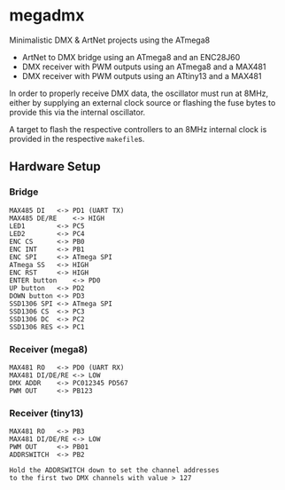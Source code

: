 # megadmx
Minimalistic DMX & ArtNet projects using the ATmega8

* ArtNet to DMX bridge using an ATmega8 and an ENC28J60
* DMX receiver with PWM outputs using an ATmega8 and a MAX481
* DMX receiver with PWM outputs using an ATtiny13 and a MAX481

In order to properly receive DMX data, the oscillator must run at
8MHz, either by supplying an external clock source or flashing the
fuse bytes to provide this via the internal oscillator.

A target to flash the respective controllers to an 8MHz internal
clock is provided in the respective `makefile`s.

## Hardware Setup

### Bridge
	MAX485 DI	<->	PD1 (UART TX)
	MAX485 DE/RE	<->	HIGH
	LED1		<->	PC5
	LED2		<->	PC4
	ENC CS		<->	PB0
	ENC INT		<->	PB1
	ENC SPI		<->	ATmega SPI
	ATmega SS	<->	HIGH
	ENC RST		<->	HIGH
	ENTER button	<->	PD0
	UP button	<->	PD2
	DOWN button	<->	PD3
	SSD1306 SPI	<->	ATmega SPI
	SSD1306 CS	<->	PC3
	SSD1306 DC	<->	PC2
	SSD1306 RES	<->	PC1

### Receiver (mega8)
	MAX481 RO	<->	PD0 (UART RX)
	MAX481 DI/DE/RE <->	LOW
	DMX ADDR	<->	PC012345 PD567
	PWM OUT		<->	PB123

### Receiver (tiny13)
	MAX481 RO	<->	PB3
	MAX481 DI/DE/RE <->	LOW
	PWM OUT		<->	PB01
	ADDRSWITCH	<->	PB2

	Hold the ADDRSWITCH down to set the channel addresses
	to the first two DMX channels with value > 127
